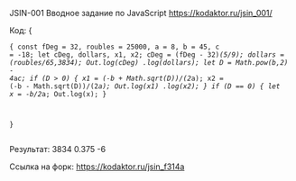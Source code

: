 JSIN-001
Вводное задание по JavaScript
<https://kodaktor.ru/jsin_001/>

Код:
{<pre><code>{
 const fDeg = 32, roubles = 25000, a = 8, b = 45, c = -18;
 let cDeg, dollars, x1, x2;
  cDeg = (fDeg - 32)*(5/9);
  dollars = (roubles/65,3834);
Out.log(cDeg)
.log(dollars);
  let D = Math.pow(b,2) - 4*a*c;
  if (D > 0) {
  x1 = (-b + Math.sqrt(D))/(2*a);
  x2 = (-b - Math.sqrt(D))/(2*a);
Out.log(x1)
.log(x2);
}
  if (D == 0) {
  let x = -b/2*a;
  Out.log(x);
}

}</code></pre> 

Результат:
3834
0.375
-6

Ссылка на форк: <https://kodaktor.ru/jsin_f314a>
